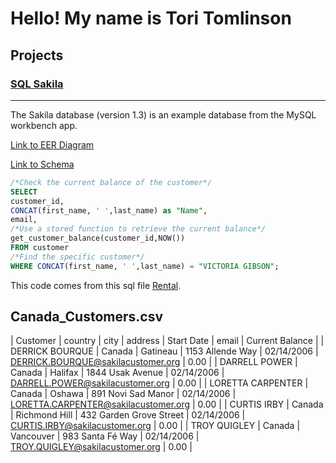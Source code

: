 # Hello! My name is Tori Tomlinson   
## Projects   
### [SQL Sakila](/SakilaSQL/)  
---   
The Sakila database (version 1.3) is an example database from the MySQL workbench app. 

[Link to EER Diagram](/SakilaSQL/Sakila_EER_Diagram.png)

[Link to Schema](/SakilaSQL/sakila-schema.sql)
```sql
/*Check the current balance of the customer*/
SELECT 
customer_id, 
CONCAT(first_name, ' ',last_name) as "Name",
email,
/*Use a stored function to retrieve the current balance*/
get_customer_balance(customer_id,NOW())
FROM customer
/*Find the specific customer*/
WHERE CONCAT(first_name, ' ',last_name) = "VICTORIA GIBSON";
```
This code comes from this sql file [Rental](/SakilaSQL/Rental.sql).

## Canada_Customers.csv

| Customer | country | city | address | Start Date | email | Current Balance |
| DERRICK BOURQUE | Canada | Gatineau | 1153 Allende Way | 02/14/2006 | DERRICK.BOURQUE@sakilacustomer.org | 0.00 |
| DARRELL POWER | Canada | Halifax | 1844 Usak Avenue | 02/14/2006 | DARRELL.POWER@sakilacustomer.org | 0.00 |
| LORETTA CARPENTER | Canada | Oshawa | 891 Novi Sad Manor | 02/14/2006 | LORETTA.CARPENTER@sakilacustomer.org | 0.00 |
| CURTIS IRBY | Canada | Richmond Hill | 432 Garden Grove Street | 02/14/2006 | CURTIS.IRBY@sakilacustomer.org | 0.00 |
| TROY QUIGLEY | Canada | Vancouver | 983 Santa Fé Way | 02/14/2006 | TROY.QUIGLEY@sakilacustomer.org | 0.00 |
